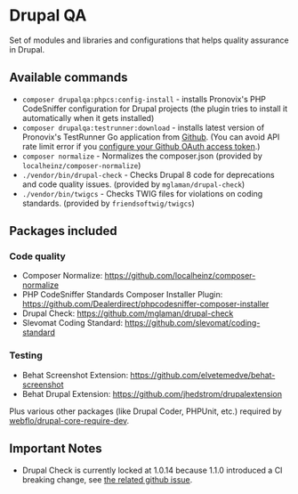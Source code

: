 # Drupal QA

Set of modules and libraries and configurations that helps quality assurance in Drupal.

## Available commands

* `composer drupalqa:phpcs:config-install` - installs Pronovix's PHP CodeSniffer configuration for Drupal projects
(the plugin tries to install it automatically when it gets installed)
* `composer drupalqa:testrunner:download` - installs latest version of Pronovix's TestRunner Go application from [Github](https://github.com/Pronovix/testrunner).
(You can avoid API rate limit error if you [configure your Github OAuth access token](https://getcomposer.org/doc/articles/troubleshooting.md#api-rate-limit-and-oauth-tokens).)
* `composer normalize` - Normalizes the composer.json (provided by `localheinz/composer-normalize`)
* `./vendor/bin/drupal-check` - Checks Drupal 8 code for deprecations and code quality issues. (provided by `mglaman/drupal-check`)
* `./vendor/bin/twigcs` - Checks TWIG files for violations on coding standards. (provided by `friendsoftwig/twigcs`)

## Packages included

### Code quality

* Composer Normalize: https://github.com/localheinz/composer-normalize
* PHP CodeSniffer Standards Composer Installer Plugin: https://github.com/Dealerdirect/phpcodesniffer-composer-installer
* Drupal Check: https://github.com/mglaman/drupal-check
* Slevomat Coding Standard: https://github.com/slevomat/coding-standard

### Testing

* Behat Screenshot Extension: https://github.com/elvetemedve/behat-screenshot
* Behat Drupal Extension: https://github.com/jhedstrom/drupalextension

Plus various other packages (like Drupal Coder, PHPUnit, etc.) required by [webflo/drupal-core-require-dev](https://github.com/webflo/drupal-core-require-dev).

## Important Notes

* Drupal Check is currently locked at 1.0.14 because 1.1.0 introduced a CI breaking change, see [the related github issue](https://github.com/mglaman/drupal-check/issues/131).

